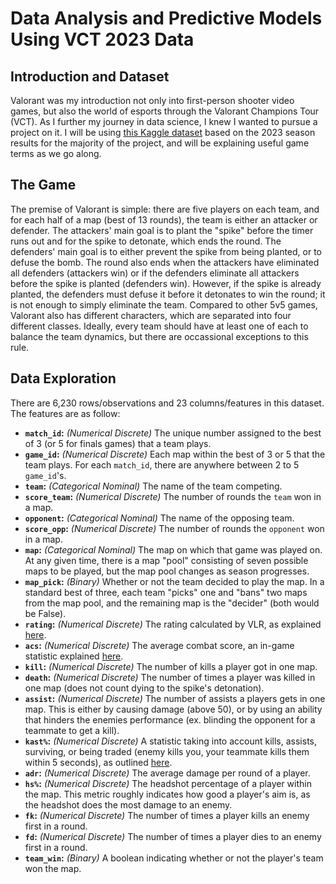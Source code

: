 # Data Analysis and Predictive Models Using VCT 2023 Data  

## Introduction and Dataset  
Valorant was my introduction not only into first-person shooter video games, but also the world of esports through the Valorant Champions Tour (VCT). As I further my journey in data science, I knew I wanted to pursue a project on it. I will be using [this Kaggle dataset](https://www.kaggle.com/datasets/ediashtarevin/vct-champions-2023-stats?resource=download) based on the 2023 season results for the majority of the project, and will be explaining useful game terms as we go along.  

## The Game  
The premise of Valorant is simple: there are five players on each team, and for each half of a map (best of 13 rounds), the team is either an attacker or defender. The attackers' main goal is to plant the "spike" before the timer runs out and for the spike to detonate, which ends the round. The defenders' main goal is to either prevent the spike from being planted, or to defuse the bomb. The round also ends when the attackers have eliminated all defenders (attackers win) or if the defenders eliminate all attackers before the spike is planted (defenders win). However, if the spike is already planted, the defenders must defuse it before it detonates to win the round; it is not enough to simply eliminate the team. Compared to other 5v5 games, Valorant also has different characters, which are separated into four different classes. Ideally, every team should have at least one of each to balance the team dynamics, but there are occassional exceptions to this rule.

## Data Exploration  
There are 6,230 rows/observations and 23 columns/features in this dataset. The features are as follow:  
* **`match_id`:** *(Numerical Discrete)* The unique number assigned to the best of 3 (or 5 for finals games) that a team plays.  
* **`game_id`:** *(Numerical Discrete)* Each map within the best of 3 or 5 that the team plays. For each `match_id`, there are anywhere between 2 to 5 `game_id`'s.  
* **`team`:** *(Categorical Nominal)* The name of the team competing.
* **`score_team`:** *(Numerical Discrete)* The number of rounds the `team` won in a map.
* **`opponent`:** *(Categorical Nominal)* The name of the opposing team.
* **`score_opp`:** *(Numerical Discrete)* The number of rounds the `opponent` won in a map.
* **`map`:** *(Categorical Nominal)* The map on which that game was played on. At any given time, there is a map "pool" consisting of seven possible maps to be played, but the map pool changes as season progresses.
* **`map_pick`:** *(Binary)* Whether or not the team decided to play the map. In a standard best of three, each team "picks" one and "bans" two maps from the map pool, and the remaining map is the "decider" (both would be False).
* **`rating`:** *(Numerical Discrete)* The rating calculated by VLR, as explained [here](https://www.vlr.gg/160667/vlr-gg-player-rating-explained#:~:text=This%20rating%20system%20takes%20into,data%20that%20can%20be%20analyzed.).
* **`acs`:** *(Numerical Discrete)* The average combat score, an in-game statistic explained [here](https://dotesports.com/valorant/news/what-is-acs-in-valorant-and-how-is-it-calculated).
* **`kill`:** *(Numerical Discrete)* The number of kills a player got in one map.
* **`death`:** *(Numerical Discrete)* The number of times a player was killed in one map (does not count dying to the spike's detonation).
* **`assist`:** *(Numerical Discrete)* The number of assists a players gets in one map. This is either by causing damage (above 50), or by using an ability that hinders the enemies performance (ex. blinding the opponent for a teammate to get a kill).
* **`kast%`:** *(Numerical Discrete)* A statistic taking into account kills, assists, surviving, or being traded (enemy kills you, your teammate kills them within 5 seconds), as outlined [here](https://www.thespike.gg/forums/topic/introducing-kast-metric/9703).
* **`adr`:** *(Numerical Discrete)* The average damage per round of a player.
* **`hs%`:** *(Numerical Discrete)* The headshot percentage of a player within the map. This metric roughly indicates how good a player's aim is, as the headshot does the most damage to an enemy.
* **`fk`:** *(Numerical Discrete)* The number of times a player kills an enemy first in a round.
* **`fd`:** *(Numerical Discrete)* The number of times a player dies to an enemy first in a round.
* **`team_win`:** *(Binary)* A boolean indicating whether or not the player's team won the map.
